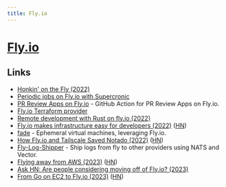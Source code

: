 ```yaml
---
title: Fly.io
---
```


# [Fly.io](https://fly.io/)

## Links

- [Honkin' on the Fly (2022)](https://icyphox.sh/blog/honk-fly/)
- [Periodic jobs on Fly.io with Supercronic](https://github.com/fly-apps/supercronic)
- [PR Review Apps on Fly.io](https://github.com/superfly/fly-pr-review-apps) - GitHub Action for PR Review Apps on Fly.io.
- [Fly.io Terraform provider](https://github.com/fly-apps/terraform-provider-fly)
- [Remote development with Rust on fly.io (2022)](https://fasterthanli.me/articles/remote-development-with-rust-on-fly-io)
- [Fly.io makes infrastructure easy for developers (2022)](https://blog.chiselstrike.com/fly-io-makes-infrastructure-easy-for-us-developers-63081d4d0476) ([HN](https://news.ycombinator.com/item?id=32951363))
- [fade](https://github.com/nebulatgs/fade) - Ephemeral virtual machines, leveraging Fly.io.
- [How Fly.io and Tailscale Saved Notado (2022)](https://notado.substack.com/p/how-flyio-and-tailscale-saved-notado) ([HN](https://news.ycombinator.com/item?id=33235042))
- [Fly-Log-Shipper](https://github.com/superfly/fly-log-shipper) - Ship logs from fly to other providers using NATS and Vector.
- [Flying away from AWS (2023)](https://terrateam.io/blog/flying-away-from-aws) ([HN](https://news.ycombinator.com/item?id=34238150))
- [Ask HN: Are people considering moving off of Fly.io? (2023)](https://news.ycombinator.com/item?id=34742946)
- [From Go on EC2 to Fly.io (2023)](https://benhoyt.com/writings/flyio/) ([HN](https://news.ycombinator.com/item?id=34953242))
